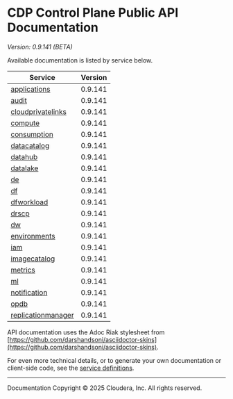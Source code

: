 # CDP Control Plane Public API Documentation

*Version: 0.9.141 (BETA)*

Available documentation is listed by service below.

| Service | Version |
| --- | --- |
| [applications](./applications/index.html) | 0.9.141 |
| [audit](./audit/index.html) | 0.9.141 |
| [cloudprivatelinks](./cloudprivatelinks/index.html) | 0.9.141 |
| [compute](./compute/index.html) | 0.9.141 |
| [consumption](./consumption/index.html) | 0.9.141 |
| [datacatalog](./datacatalog/index.html) | 0.9.141 |
| [datahub](./datahub/index.html) | 0.9.141 |
| [datalake](./datalake/index.html) | 0.9.141 |
| [de](./de/index.html) | 0.9.141 |
| [df](./df/index.html) | 0.9.141 |
| [dfworkload](./dfworkload/index.html) | 0.9.141 |
| [drscp](./drscp/index.html) | 0.9.141 |
| [dw](./dw/index.html) | 0.9.141 |
| [environments](./environments/index.html) | 0.9.141 |
| [iam](./iam/index.html) | 0.9.141 |
| [imagecatalog](./imagecatalog/index.html) | 0.9.141 |
| [metrics](./metrics/index.html) | 0.9.141 |
| [ml](./ml/index.html) | 0.9.141 |
| [notification](./notification/index.html) | 0.9.141 |
| [opdb](./opdb/index.html) | 0.9.141 |
| [replicationmanager](./replicationmanager/index.html) | 0.9.141 |

API documentation uses the Adoc Riak stylesheet from
[https://github.com/darshandsoni/asciidoctor-skins](https://github.com/darshandsoni/asciidoctor-skins).

For even more technical details, or to generate your own documentation or client-side code, see the
[service definitions](swagger/).

----

Documentation Copyright © 2025 Cloudera, Inc. All rights reserved.

